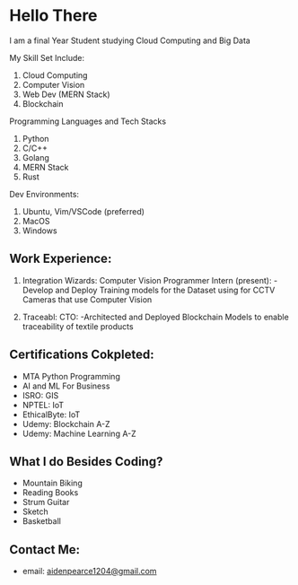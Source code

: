 # Hello There
I am a final Year Student studying Cloud Computing and Big Data

My Skill Set Include:
1. Cloud Computing
2. Computer Vision
3. Web Dev (MERN Stack)
4. Blockchain 

Programming Languages and Tech Stacks 
1. Python 
2. C/C++
3. Golang
4. MERN Stack
5. Rust


Dev Environments:
1. Ubuntu, Vim/VSCode (preferred)
2. MacOS
3. Windows


## Work Experience:
1. Integration Wizards: Computer Vision Programmer Intern (present):
      -Develop and Deploy Training models for the Dataset using for CCTV Cameras that use Computer Vision


2. Traceabl: CTO:
    -Architected and Deployed Blockchain Models to enable traceability of textile products
    
   
## Certifications Cokpleted:
- MTA Python Programming
- AI and ML For Business
- ISRO: GIS 
- NPTEL: IoT
- EthicalByte: IoT
- Udemy: Blockchain A-Z
- Udemy: Machine Learning A-Z


## What I do Besides Coding?
- Mountain Biking
- Reading Books
- Strum Guitar
- Sketch
- Basketball


## Contact Me:

- email: [aidenpearce1204@gmail.com](aidenpearce1204@gmail.com)
